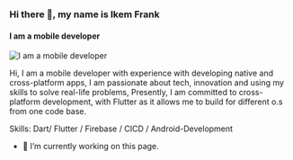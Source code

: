 ### Hi there 👋, my name is Ikem Frank
#### I am a mobile developer
![I am a mobile developer](https://drive.google.com/file/d/1OnM9lypfFVc55j4cmuCR0zwii0OXUoyZ/view?usp=sharing)

Hi, I am a mobile developer with experience with developing native and cross-platform apps, I am passionate about tech, innovation and using my skills to solve real-life problems, Presently, I am committed to cross-platform development, with Flutter as it allows me to build for different o.s from one code base.

Skills: Dart/ Flutter / Firebase / CICD / Android-Development

- 🔭 I’m currently working on this page. 




